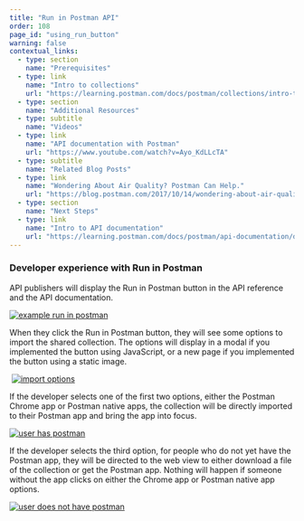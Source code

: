 ```yaml
---
title: "Run in Postman API"
order: 108
page_id: "using_run_button"
warning: false
contextual_links:
  - type: section
    name: "Prerequisites"
  - type: link
    name: "Intro to collections"
    url: "https://learning.postman.com/docs/postman/collections/intro-to-collections"
  - type: section
    name: "Additional Resources"
  - type: subtitle
    name: "Videos"
  - type: link
    name: "API documentation with Postman"
    url: "https://www.youtube.com/watch?v=Ayo_KdLLcTA"
  - type: subtitle
    name: "Related Blog Posts"
  - type: link
    name: "Wondering About Air Quality? Postman Can Help."
    url: "https://blog.postman.com/2017/10/14/wondering-about-air-quality-postman-can-help/"
  - type: section
    name: "Next Steps"
  - type: link
    name: "Intro to API documentation"
    url: "https://learning.postman.com/docs/postman/api-documentation/documenting-your-api/"
---
```


### Developer experience with Run in Postman

API publishers will display the Run in Postman button in the API reference and the API documentation.

 [![example run in postman](https://assets.postman.com/postman-docs/59131401.png)](https://assets.postman.com/postman-docs/59131401.png)  

When they click the Run in Postman button, they will see some options to import the shared collection. The options will display in a modal if you implemented the button using JavaScript, or a new page if you implemented the button using a static image.

 [![import options](https://assets.postman.com/postman-docs/run-btn-ux-2.png)](https://assets.postman.com/postman-docs/run-btn-ux-2.png)

If the developer selects one of the first two options, either the Postman Chrome app or Postman native apps, the collection will be directly imported to their Postman app and bring the app into focus.

 [![user has postman](https://assets.postman.com/postman-docs/run-btn-ux-3.png)](https://assets.postman.com/postman-docs/run-btn-ux-3.png)

If the developer selects the third option, for people who do not yet have the Postman app, they will be directed to the web view to either download a file of the collection or get the Postman app. Nothing will happen if someone without the app clicks on either the Chrome app or Postman native app options.

 [![user does not have postman](https://assets.postman.com/postman-docs/run-btn-ux-4.png)](https://assets.postman.com/postman-docs/run-btn-ux-4.png)

